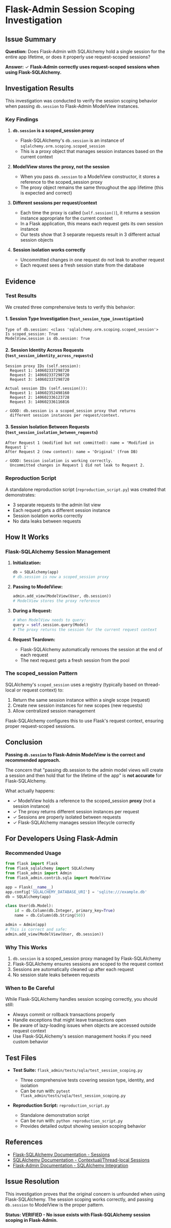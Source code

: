 # Flask-Admin Session Scoping Investigation

## Issue Summary

**Question:** Does Flask-Admin with SQLAlchemy hold a single session for the entire app lifetime, or does it properly use request-scoped sessions?

**Answer:** ✓ **Flask-Admin correctly uses request-scoped sessions when using Flask-SQLAlchemy.**

## Investigation Results

This investigation was conducted to verify the session scoping behavior when passing `db.session` to Flask-Admin ModelView instances.

### Key Findings

1. **`db.session` is a scoped_session proxy**
   - Flask-SQLAlchemy's `db.session` is an instance of `sqlalchemy.orm.scoping.scoped_session`
   - This is a proxy object that manages session instances based on the current context

2. **ModelView stores the proxy, not the session**
   - When you pass `db.session` to a ModelView constructor, it stores a reference to the scoped_session proxy
   - The proxy object remains the same throughout the app lifetime (this is expected and correct)

3. **Different sessions per request/context**
   - Each time the proxy is called (`self.session()`), it returns a session instance appropriate for the current context
   - In a Flask application, this means each request gets its own session instance
   - Our tests show that 3 separate requests result in 3 different actual session objects

4. **Session isolation works correctly**
   - Uncommitted changes in one request do not leak to another request
   - Each request sees a fresh session state from the database

## Evidence

### Test Results

We created three comprehensive tests to verify this behavior:

#### 1. Session Type Investigation (`test_session_type_investigation`)
```
Type of db.session: <class 'sqlalchemy.orm.scoping.scoped_session'>
Is scoped_session: True
ModelView.session is db.session: True
```

#### 2. Session Identity Across Requests (`test_session_identity_across_requests`)
```
Session proxy IDs (self.session):
  Request 1: 140602337298720
  Request 2: 140602337298720
  Request 3: 140602337298720

Actual session IDs (self.session()):
  Request 1: 140602352498160
  Request 2: 140602336123728
  Request 3: 140602336116816

✓ GOOD: db.session is a scoped_session proxy that returns
  different session instances per request/context.
```

#### 3. Session Isolation Between Requests (`test_session_isolation_between_requests`)
```
After Request 1 (modified but not committed): name = 'Modified in Request 1'
After Request 2 (new context): name = 'Original' (from DB)

✓ GOOD: Session isolation is working correctly.
  Uncommitted changes in Request 1 did not leak to Request 2.
```

### Reproduction Script

A standalone reproduction script (`reproduction_script.py`) was created that demonstrates:
- 3 separate requests to the admin list view
- Each request gets a different session instance
- Session isolation works correctly
- No data leaks between requests

## How It Works

### Flask-SQLAlchemy Session Management

1. **Initialization:**
   ```python
   db = SQLAlchemy(app)
   # db.session is now a scoped_session proxy
   ```

2. **Passing to ModelView:**
   ```python
   admin.add_view(ModelView(User, db.session))
   # ModelView stores the proxy reference
   ```

3. **During a Request:**
   ```python
   # When ModelView needs to query:
   query = self.session.query(Model)
   # The proxy returns the session for the current request context
   ```

4. **Request Teardown:**
   - Flask-SQLAlchemy automatically removes the session at the end of each request
   - The next request gets a fresh session from the pool

### The scoped_session Pattern

SQLAlchemy's `scoped_session` uses a registry (typically based on thread-local or request context) to:
1. Return the same session instance within a single scope (request)
2. Create new session instances for new scopes (new requests)
3. Allow centralized session management

Flask-SQLAlchemy configures this to use Flask's request context, ensuring proper request-scoped sessions.

## Conclusion

**Passing `db.session` to Flask-Admin ModelView is the correct and recommended approach.**

The concern that "passing db.session to the admin model views will create a session and then hold that for the lifetime of the app" is **not accurate** for Flask-SQLAlchemy.

What actually happens:
- ✓ ModelView holds a reference to the scoped_session **proxy** (not a session instance)
- ✓ The proxy returns different session instances per request
- ✓ Sessions are properly isolated between requests
- ✓ Flask-SQLAlchemy manages session lifecycle correctly

## For Developers Using Flask-Admin

### Recommended Usage

```python
from flask import Flask
from flask_sqlalchemy import SQLAlchemy
from flask_admin import Admin
from flask_admin.contrib.sqla import ModelView

app = Flask(__name__)
app.config['SQLALCHEMY_DATABASE_URI'] = 'sqlite:///example.db'
db = SQLAlchemy(app)

class User(db.Model):
    id = db.Column(db.Integer, primary_key=True)
    name = db.Column(db.String(50))

admin = Admin(app)
# This is correct and safe:
admin.add_view(ModelView(User, db.session))
```

### Why This Works

1. `db.session` is a scoped_session proxy managed by Flask-SQLAlchemy
2. Flask-SQLAlchemy ensures sessions are scoped to the request context
3. Sessions are automatically cleaned up after each request
4. No session state leaks between requests

### When to Be Careful

While Flask-SQLAlchemy handles session scoping correctly, you should still:
- Always commit or rollback transactions properly
- Handle exceptions that might leave transactions open
- Be aware of lazy-loading issues when objects are accessed outside request context
- Use Flask-SQLAlchemy's session management hooks if you need custom behavior

## Test Files

- **Test Suite:** `flask_admin/tests/sqla/test_session_scoping.py`
  - Three comprehensive tests covering session type, identity, and isolation
  - Can be run with: `pytest flask_admin/tests/sqla/test_session_scoping.py`

- **Reproduction Script:** `reproduction_script.py`
  - Standalone demonstration script
  - Can be run with: `python reproduction_script.py`
  - Provides detailed output showing session scoping behavior

## References

- [Flask-SQLAlchemy Documentation - Sessions](https://flask-sqlalchemy.readthedocs.io/en/stable/api/#flask_sqlalchemy.SQLAlchemy.session)
- [SQLAlchemy Documentation - Contextual/Thread-local Sessions](https://docs.sqlalchemy.org/en/20/orm/contextual.html)
- [Flask-Admin Documentation - SQLAlchemy Integration](https://flask-admin.readthedocs.io/en/latest/api/mod_contrib_sqla/)

## Issue Resolution

This investigation proves that the original concern is unfounded when using Flask-SQLAlchemy. The session scoping works correctly, and passing `db.session` to ModelView is the proper pattern.

**Status: VERIFIED - No issue exists with Flask-SQLAlchemy session scoping in Flask-Admin.**
